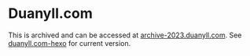 # Duanyll.com

This is archived and can be accessed at [archive-2023.duanyll.com](https://archive-2023.duanyll.com). See [duanyll.com-hexo](https://github.com/Duanyll/duanyll.com-hexo) for current version.